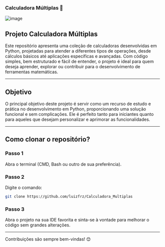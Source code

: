 ### Calculadora Múltiplas 🧮
![image](https://github.com/user-attachments/assets/f7cc6d14-f05b-4fa7-95e2-fd54c8a432db)
## Projeto Calculadora Múltiplas  
Este repositório apresenta uma coleção de calculadoras desenvolvidas em Python, projetadas para atender a diferentes tipos de operações, desde cálculos básicos até aplicações específicas e avançadas. Com código simples, bem estruturado e fácil de entender, o projeto é ideal para quem deseja aprender, explorar ou contribuir para o desenvolvimento de ferramentas matemáticas.  

---

## Objetivo  
O principal objetivo deste projeto é servir como um recurso de estudo e prática no desenvolvimento em Python, proporcionando uma solução funcional e sem complicações. Ele é perfeito tanto para iniciantes quanto para aqueles que desejam personalizar e aprimorar as funcionalidades.

---

## Como clonar o repositório?  
### Passo 1  
Abra o terminal (CMD, Bash ou outro de sua preferência).  

### Passo 2  
Digite o comando:  
```bash
git clone https://github.com/luizfrz/Calculadora_Multiplas
```  

### Passo 3  
Abra o projeto na sua IDE favorita e sinta-se à vontade para melhorar o código sem grandes alterações.

---

Contribuições são sempre bem-vindas! 😊

